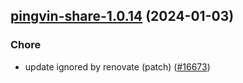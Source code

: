 

## [pingvin-share-1.0.14](https://github.com/truecharts/charts/compare/pingvin-share-1.0.13...pingvin-share-1.0.14) (2024-01-03)

### Chore



- update ignored by renovate (patch) ([#16673](https://github.com/truecharts/charts/issues/16673))